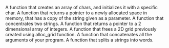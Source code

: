 A function that creates an array of chars, and initializes it with a specific char.
A function that returns a pointer to a newly allocated space in memory, that has a copy of the string given as a parameter.
A function that concentrates two strings.
A function that returns a pointer to a 2 dimensional array of integers.
A function that frees a 2D grid previously created using alloc_grid function.
A function that concatenates all the arguments of your program.
A function that splits a strings into words.
